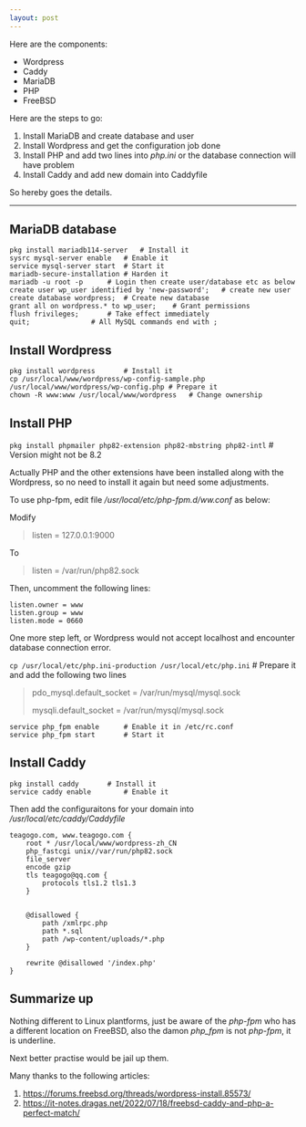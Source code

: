 ```yaml
---
layout: post
---
```


Here are the components:

* Wordpress
* Caddy
* MariaDB
* PHP
* FreeBSD

Here are the steps to go:

1. Install MariaDB and create database and user
2. Install Wordpress and get the configuration job done
3. Install PHP and add two lines into *php.ini* or the database connection will have problem
4. Install Caddy and add new domain into Caddyfile

So hereby goes the details.

---

## MariaDB database

```
pkg install mariadb114-server	# Install it
sysrc mysql-server enable	# Enable it
service mysql-server start	# Start it
mariadb-secure-installation	# Harden it
mariadb -u root -p		# Login then create user/database etc as below
create user wp_user identified by 'new-password';	# create new user
create database wordpress;	# Create new database
grant all on wordpress.* to wp_user;	# Grant permissions
flush frivileges;		# Take effect immediately
quit;				# All MySQL commands end with ;
``` 
## Install Wordpress

```
pkg install wordpress		# Install it
cp /usr/local/www/wordpress/wp-config-sample.php /usr/local/www/wordpress/wp-config.php	# Prepare it
chown -R www:www /usr/local/www/wordpress	# Change ownership
```

## Install PHP

`pkg install phpmailer php82-extension php82-mbstring php82-intl`		# Version might not be 8.2

Actually PHP and the other extensions have been installed along with the Wordpress, so no need to install it again but need some adjustments.

To use php-fpm, edit file */usr/local/etc/php-fpm.d/ww.conf* as below:

Modify

> listen = 127.0.0.1:9000

To

> listen = /var/run/php82.sock

Then, uncomment the following lines:

```
listen.owner = www
listen.group = www
listen.mode = 0660
```

One more step left, or Wordpress would not accept localhost and encounter database connection error.

`cp /usr/local/etc/php.ini-production /usr/local/etc/php.ini`	# Prepare it and add the following two lines

> pdo_mysql.default_socket = /var/run/mysql/mysql.sock
>
> mysqli.default_socket = /var/run/mysql/mysql.sock


```
service php_fpm enable		# Enable it in /etc/rc.conf
service php_fpm start		# Start it
```

## Install Caddy

```
pkg install caddy		# Install it
service caddy enable		# Enable it
```

Then add the configuraitons for your domain into */usr/local/etc/caddy/Caddyfile*

```
teagogo.com, www.teagogo.com {
	root * /usr/local/www/wordpress-zh_CN
	php_fastcgi unix//var/run/php82.sock
	file_server
	encode gzip 
	tls teagogo@qq.com {
		protocols tls1.2 tls1.3
	}


	@disallowed {
		path /xmlrpc.php
		path *.sql
		path /wp-content/uploads/*.php
	}

	rewrite @disallowed '/index.php'
}
```

## Summarize up

Nothing different to Linux plantforms, just be aware of the *php-fpm* who has a different location on FreeBSD, also the damon *php_fpm* is not *php-fpm*, it is underline.

Next better practise would be jail up them.

Many thanks to the following articles:

1. https://forums.freebsd.org/threads/wordpress-install.85573/
2. https://it-notes.dragas.net/2022/07/18/freebsd-caddy-and-php-a-perfect-match/
